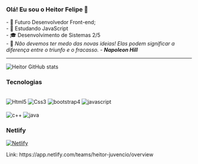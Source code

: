 ### Olá! Eu sou o Heitor Felipe 👋
<div>
    <div>
        - 🚀 Futuro Desenvolvedor Front-end;
        <br>
        - 🌱 Estudando JavaScript
        <br>
        - 🎓 Desenvolvimento de Sistemas 2/5
        <br>
        - 📖 <cite>Não devemos ter medo das novas ideias! Elas podem significar a diferença entre o triunfo e o fracasso. - <strong>Napoleon Hill</strong></cite>
    </div>

</div>
<hr>


![Heitor GitHub stats](https://github-readme-stats.vercel.app/api?username=HeitorFelipeDev&show_icons=true&theme=radical)

### Tecnologias
<div style="display: inline_block">
    <br>
    <img align="center" alt="Html5" src="https://img.shields.io/badge/HTML5-E34F26?style=for-the-badge&logo=html5&logoColor=white">
    <img align="center" alt="Css3" src="https://img.shields.io/badge/CSS3-1572B6?style=for-the-badge&logo=css3&logoColor=white">
    <img align="center" alt="bootstrap4" src="https://img.shields.io/badge/Bootstrap-563D7C?style=for-the-badge&logo=bootstrap&logoColor=white">
    <img align="center" alt="javascript" src="https://img.shields.io/badge/JavaScript-F7DF1E?style=for-the-badge&logo=javascript&logoColor=black">
</div>

<div style="display: inline_block">
    <br>
    <img align="center" alt="c++" src="https://img.shields.io/badge/C%2B%2B-00599C?style=for-the-badge&logo=c%2B%2B&logoColor=white">
    <img align="center" alt="java" src="https://img.shields.io/badge/Java-ED8B00?style=for-the-badge&logo=java&logoColor=white">
</div>


### Netlify
[![Netlify](https://img.shields.io/badge/Netlify-00C7B7?style=for-the-badge&logo=netlify&logoColor=white)]('https://app.netlify.com/teams/heitor-juvencio/overview')
<div>
Link: https://app.netlify.com/teams/heitor-juvencio/overview
</div>

